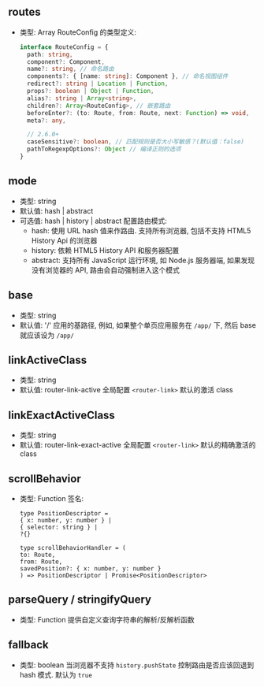 ## routes

- 类型: Array<RouteConfig>
  RouteConfig 的类型定义:

  ```ts
  interface RouteConfig = {
    path: string,
    component?: Component,
    name?: string, // 命名路由
    components?: { [name: string]: Component }, // 命名视图组件
    redirect?: string | Location | Function,
    props?: boolean | Object | Function,
    alias?: string | Array<string>,
    children?: Array<RouteConfig>, // 嵌套路由
    beforeEnter?: (to: Route, from: Route, next: Function) => void,
    meta?: any,

    // 2.6.0+
    caseSensitive?: boolean, // 匹配规则是否大小写敏感？(默认值：false)
    pathToRegexpOptions?: Object // 编译正则的选项
  }
  ```

## mode

- 类型: string
- 默认值: hash | abstract
- 可选值: hash | history | abstract
  配置路由模式:
  - hash: 使用 URL hash 值来作路由. 支持所有浏览器, 包括不支持 HTML5 History Api 的浏览器
  - history: 依赖 HTML5 History API 和服务器配置
  - abstract: 支持所有 JavaScript 运行环境, 如 Node.js 服务器端, 如果发现没有浏览器的 API, 路由会自动强制进入这个模式

## base

- 类型: string
- 默认值: '/'
  应用的基路径, 例如, 如果整个单页应用服务在 `/app/` 下, 然后 base 就应该设为 `/app/`

## linkActiveClass

- 类型: string
- 默认值: router-link-active
  全局配置 `<router-link>` 默认的激活 class

## linkExactActiveClass

- 类型: string
- 默认值: router-link-exact-active
  全局配置 `<router-link>` 默认的精确激活的 class

## scrollBehavior

- 类型: Function
  签名:

  ```
  type PositionDescriptor =
  { x: number, y: number } |
  { selector: string } |
  ?{}

  type scrollBehaviorHandler = (
  to: Route,
  from: Route,
  savedPosition?: { x: number, y: number }
  ) => PositionDescriptor | Promise<PositionDescriptor>

  ```

## parseQuery / stringifyQuery

- 类型: Function
  提供自定义查询字符串的解析/反解析函数

## fallback

- 类型: boolean
  当浏览器不支持 `history.pushState` 控制路由是否应该回退到 hash 模式. 默认为 `true`
